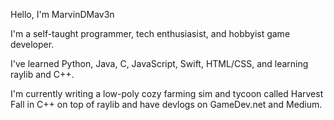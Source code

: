 Hello, I'm MarvinDMav3n

I'm a self-taught programmer, tech enthusiasist, and hobbyist game developer.

I've learned Python, Java, C, JavaScript, Swift, HTML/CSS, and learning raylib and C++.

I'm currently writing a low-poly cozy farming sim and tycoon called Harvest Fall in C++ on top of raylib and have devlogs on GameDev.net and Medium.
